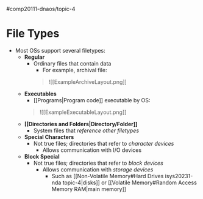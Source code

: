 #comp20111-dnaos/topic-4 
# File Types

- Most OSs support several filetypes:
	- **Regular**
		- Ordinary files that contain data
			- For example, archival file:
			>![[ExampleArchiveLayout.png]]
	- **Executables**
		- [[Programs|Program code]] executable by OS:
		>![[ExampleExecutableLayout.png]]
	- **[[Directories and Folders|Directory/Folder]]**
		- System files that *reference other filetypes*
	- **Special Characters**
		- Not true files; directories that refer to *character devices*
			- Allows communication with I/O devices
	- **Block Special**
		- Not true files; directories that refer to *block devices*
			- Allows communication with *storage devices*
				- Such as [[Non-Volatile Memory#Hard Drives isys20231-nda topic-4|disks]] or [[Volatile Memory#Random Access Memory RAM|main memory]]
